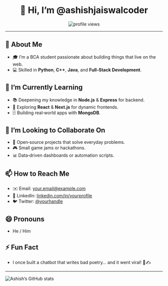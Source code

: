 <h1 align="center">👋 Hi, I’m @ashishjaiswalcoder</h1>

<p align="center">
  <img src="https://komarev.com/ghpvc/?username=ashishjaiswalcoder&color=blue" alt="profile views" />
</p>

---

## 👀 About Me
- 🎓 I’m a BCA student passionate about building things that live on the web.
- 💻 Skilled in **Python**, **C++**, **Java**, and **Full‑Stack Development**.

## 🌱 I’m Currently Learning
- 📚 Deepening my knowledge in **Node.js** & **Express** for backend.
- 🎨 Exploring **React** & **Next.js** for dynamic frontends.
- 🗄️ Building real‑world apps with **MongoDB**.

## 💞️ I’m Looking to Collaborate On
- 🚀 Open‑source projects that solve everyday problems.
- 🎮 Small game jams or hackathons.
- 📊 Data‑driven dashboards or automation scripts.

## 📫 How to Reach Me
- ✉️ Email: [your.email@example.com](mailto:ashishjaiswal3523@gmail.com)
- 💬 LinkedIn: [linkedin.com/in/yourprofile](https://linkedin.com/in/yourprofile)
- 🐦 Twitter: [@yourhandle](https://twitter.com/yourhandle)

## 😄 Pronouns
- He / Him

## ⚡ Fun Fact
- I once built a chatbot that writes bad poetry… and it went viral! 🤖✍️

---

![Ashish’s GitHub stats](https://github-readme-stats.vercel.app/api?username=ashishjaiswalcoder&show_icons=true&theme=radical)